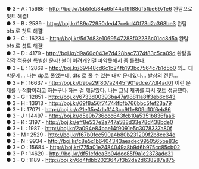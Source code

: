 ● 3 - A : 15686 - http://boj.kr/5b5feb84a65f44c19188df5fbe697fe6  완탐으로 첫트 해결!<br/>
● 3 - B : 2589 - http://boj.kr/189c72950ded47cebd40f73d2a368be3 완탐 bfs 로 첫트 해결!<br/>
● 3 - C : 16234 - http://boj.kr/5d7d83e1069547288f02236c01cc8d5a 완탐 bfs 로 첫트 해결!<br/>
● 3 - D : 4179 - http://boj.kr/d9a60c043e7d428bac7374f83c5ca09d 완탐을 각각 적용한 특별한 문제! 불이 어려개인걸 파악못해서 좀 틀렸다.<br/>
● 3 - E : 12869 - http://boj.kr/69448cd6c1b24fb193bc7564c7b1d5b0 와... 대박문제... 나는 dp로 풀었는데, dfs 로 풀 수 있는 대박 문제였다... 발상의 전환...<br/>
● 3 - F : 16637 - http://boj.kr/b9ba29f807a2445f901edce77df4ad01 이런 문제를 누적합이라고 하는구나 하는 걸 꺠달았다. 나는 그냥 재귀를 짜서 첫트 성공했다.<br/>
● 3 - G : 12851 - http://boj.kr/6733d00393ba47a98811a8ff3eb6c643 <br/>
● 3 - H : 13913 - http://boj.kr/69f8a56f74744fbfb766bbc5fef23a79 <br/>
● 3 - I : 17071 - http://boj.kr/c21e35e4db3143cc9f1e809d10f6eb86 <br/>
● 3 - J : 14497 - http://boj.kr/d5e9b736ccc643fcb10a5351b836faa6 <br/>
● 3 - K : 3197 - http://boj.kr/eff8e537e2a747a588d33e78d438bde0 <br/>
● 3 - L : 1987 - http://boj.kr/2a094e84bae14f9091e5c3078337a80f <br/>
● 3 - M : 2529 - http://boj.kr/f67b0fcc590a4b80b231209f2b8ce34e <br/>
● 3 - N : 9934 - http://boj.kr/c8e5c1b6404343aeadec9950565be83c <br/>
● 3 - O : 15684 - http://boj.kr/775a01e2484049a8b9d6b975cc85cb02 <br/>
● 3 - P : 14620 - http://boj.kr/df51efdea3b04dcc85f9a1c2378ade31 <br/>
● 3 - Q : 1189 - http://boj.kr/6d4fdbb2023647f3b2da2d638287a875 <br/>
